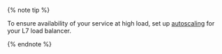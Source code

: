{% note tip %}

To ensure availability of your service at high load, set up [autoscaling](../../application-load-balancer/concepts/application-load-balancer.md#lcu-scaling) for your L7 load balancer.

{% endnote %}
